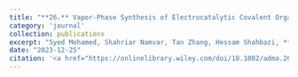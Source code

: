 ```yaml
---
title: "**26.** Vapor-Phase Synthesis of Electrocatalytic Covalent Organic Frameworks"
category: 'journal'
collection: publications
excerpt: "Syed Mohamed, Shahriar Namvar, Tan Zhang, Hessam Shahbazi, **Zhen Jiang**, Andrew M. Rappe, Amin Salehi-Khojin, and Siamak Nejati"
date: "2023-12-25"
citation: '<a href="https://onlinelibrary.wiley.com/doi/10.1002/adma.202309302"> <span style="color: blue"><i><B>Adv. Mater.</B></i></span> 36, 2309302, (2024) </a>'
---
```

